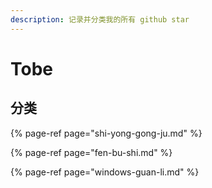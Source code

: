 ```yaml
---
description: 记录并分类我的所有 github star
---
```


# Tobe

## 分类

{% page-ref page="shi-yong-gong-ju.md" %}

{% page-ref page="fen-bu-shi.md" %}

{% page-ref page="windows-guan-li.md" %}

